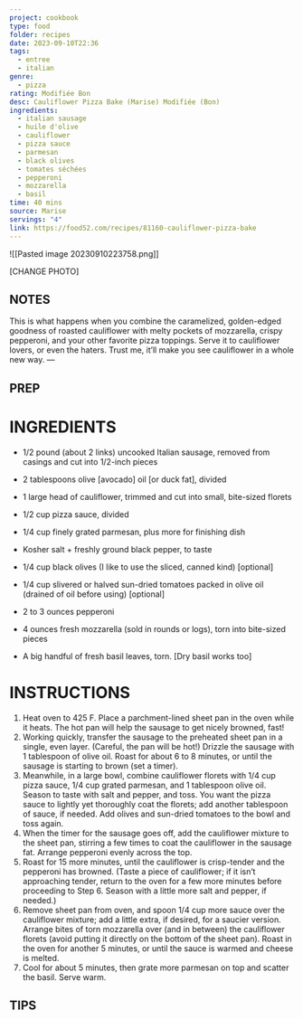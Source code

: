 ```yaml
---
project: cookbook
type: food
folder: recipes
date: 2023-09-10T22:36
tags:
  - entree
  - italian
genre:
  - pizza
rating: Modifiée Bon
desc: Cauliflower Pizza Bake (Marise) Modifiée (Bon)
ingredients:
  - italian sausage
  - huile d'olive
  - cauliflower
  - pizza sauce
  - parmesan
  - black olives
  - tomates séchées
  - pepperoni
  - mozzarella
  - basil
time: 40 mins
source: Marise
servings: "4"
link: https://food52.com/recipes/81160-cauliflower-pizza-bake
---
```


![[Pasted image 20230910223758.png]]



[CHANGE PHOTO]


## NOTES

This is what happens when you combine the caramelized, golden-edged goodness of roasted cauliflower with melty pockets of mozzarella, crispy pepperoni, and your other favorite pizza toppings. Serve it to cauliflower lovers, or even the haters. Trust me, it’ll make you see cauliflower in a whole new way. —



## PREP


# INGREDIENTS

- 1/2 pound (about 2 links) uncooked Italian sausage, removed from casings and cut into 1/2-inch pieces  
    
- 2 tablespoons olive [avocado] oil [or duck fat], divided  
    
- 1 large head of cauliflower, trimmed and cut into small, bite-sized florets  
    
- 1/2 cup pizza sauce, divided  
    
- 1/4 cup finely grated parmesan, plus more for finishing dish  
    
- Kosher salt + freshly ground black pepper, to taste  
    
- 1/4 cup black olives (I like to use the sliced, canned kind)  [optional]
    
- 1/4 cup slivered or halved sun-dried tomatoes packed in olive oil (drained of oil before using)  [optional]
    
- 2 to 3 ounces pepperoni  
    
- 4 ounces fresh mozzarella (sold in rounds or logs), torn into bite-sized pieces  
    
- A big handful of fresh basil leaves, torn. [Dry basil works too]


# INSTRUCTIONS

1. Heat oven to 425 F. Place a parchment-lined sheet pan in the oven while it heats. The hot pan will help the sausage to get nicely browned, fast!
2. Working quickly, transfer the sausage to the preheated sheet pan in a single, even layer. (Careful, the pan will be hot!) Drizzle the sausage with 1 tablespoon of olive oil. Roast for about 6 to 8 minutes, or until the sausage is starting to brown (set a timer).
3. Meanwhile, in a large bowl, combine cauliflower florets with 1/4 cup pizza sauce, 1/4 cup grated parmesan, and 1 tablespoon olive oil. Season to taste with salt and pepper, and toss. You want the pizza sauce to lightly yet thoroughly coat the florets; add another tablespoon of sauce, if needed. Add olives and sun-dried tomatoes to the bowl and toss again.
4. When the timer for the sausage goes off, add the cauliflower mixture to the sheet pan, stirring a few times to coat the cauliflower in the sausage fat. Arrange pepperoni evenly across the top.
5. Roast for 15 more minutes, until the cauliflower is crisp-tender and the pepperoni has browned. (Taste a piece of cauliflower; if it isn’t approaching tender, return to the oven for a few more minutes before proceeding to Step 6. Season with a little more salt and pepper, if needed.)
6. Remove sheet pan from oven, and spoon 1/4 cup more sauce over the cauliflower mixture; add a little extra, if desired, for a saucier version. Arrange bites of torn mozzarella over (and in between) the cauliflower florets (avoid putting it directly on the bottom of the sheet pan). Roast in the oven for another 5 minutes, or until the sauce is warmed and cheese is melted.
7. Cool for about 5 minutes, then grate more parmesan on top and scatter the basil. Serve warm.

## TIPS



